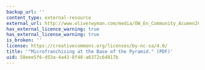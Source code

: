 ```yaml
---
backup_url: ''
content_type: external-resource
external_url: http://www.oliverwyman.com/media/OW_En_Community_Acumen2008MicrofranchisingWorkingPaper.pdf
has_external_licence_warning: true
has_external_license_warning: true
is_broken: ''
license: https://creativecommons.org/licenses/by-nc-sa/4.0/
title: '"Microfranchising at the Base of the Pyramid." (PDF)'
uid: 58eee5f6-d53a-4a43-8f48-a6372c64817b
---
```

